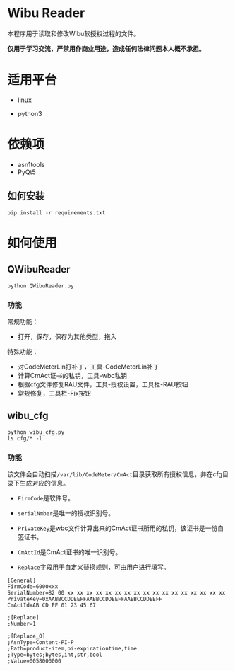 # Wibu Reader
本程序用于读取和修改Wibu软授权过程的文件。

**仅用于学习交流，严禁用作商业用途，造成任何法律问题本人概不承担。**

# 适用平台

* linux

* python3

# 依赖项

* asn1tools
* PyQt5

## 如何安装

```
pip install -r requirements.txt
```

# 如何使用

## QWibuReader

```
python QWibuReader.py
```

### 功能

常规功能：

* 打开，保存，保存为其他类型，拖入

特殊功能：

* 对CodeMeterLin打补丁，工具-CodeMeterLin补丁
* 计算CmAct证书的私钥，工具-wbc私钥
* 根据cfg文件修复RAU文件，工具-授权设置，工具栏-RAU按钮
* 常规修复，工具栏-Fix按钮

## wibu_cfg

```
python wibu_cfg.py
ls cfg/* -l
```

### 功能

该文件会自动扫描`/var/lib/CodeMeter/CmAct`目录获取所有授权信息，并在cfg目录下生成对应的信息。

* `FirmCode`是软件号。

* `serialNmber`是唯一的授权识别号。

* `PrivateKey`是wbc文件计算出来的CmAct证书所用的私钥，该证书是一份自签证书。

* `CmActId`是CmAct证书的唯一识别号。

* `Replace`字段用于自定义替换规则，可由用户进行填写。

```
[General]
FirmCode=6000xxx
SerialNumber=82 00 xx xx xx xx xx xx xx xx xx xx xx xx xx xx xx xx xx
PrivateKey=0xAABBCCDDEEFFAABBCCDDEEFFAABBCCDDEEFF
CmActId=AB CD EF 01 23 45 67

;[Replace]
;Number=1

;[Replace_0]
;AsnType=Content-PI-P
;Path=product-item,pi-expirationtime,time
;Type=bytes;bytes,int,str,bool
;Value=0058000000
```


